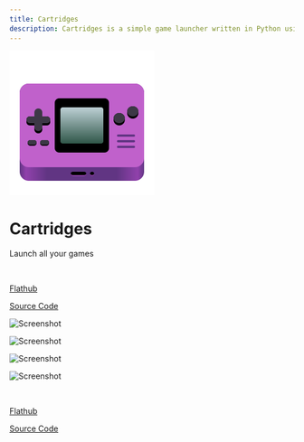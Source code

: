 ```yaml
---
title: Cartridges
description: Cartridges is a simple game launcher written in Python using GTK4 and Libadwaita.
---
```


![Cartridges Icon](/images/icons/cartridges.svg)

# Cartridges

Launch all your games

<br>

[Flathub](https://flathub.org/apps/page.kramo.Cartridges)

[Source Code](https://github.com/kra-mo/cartridges)

![Screenshot](https://raw.githubusercontent.com/kra-mo/cartridges/main/data/screenshots/1.png)

![Screenshot](https://raw.githubusercontent.com/kra-mo/cartridges/main/data/screenshots/2.png)

![Screenshot](https://raw.githubusercontent.com/kra-mo/cartridges/main/data/screenshots/3.png)

![Screenshot](https://raw.githubusercontent.com/kra-mo/cartridges/main/data/screenshots/4.png)

<br>

[Flathub](https://flathub.org/apps/page.kramo.Cartridges)

[Source Code](https://github.com/kra-mo/cartridges)
